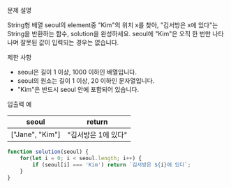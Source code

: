 문제 설명

String형 배열 seoul의 element중 "Kim"의 위치 x를 찾아, "김서방은 x에 있다"는 String을 반환하는 함수, solution을 완성하세요. seoul에 "Kim"은 오직 한 번만 나타나며 잘못된 값이 입력되는 경우는 없습니다.

제한 사항

- seoul은 길이 1 이상, 1000 이하인 배열입니다.
- seoul의 원소는 길이 1 이상, 20 이하인 문자열입니다.
- "Kim"은 반드시 seoul 안에 포함되어 있습니다.

입출력 예

| seoul |	return |
| ----- | ------ |
| ["Jane", "Kim"] |	"김서방은 1에 있다" |

```javascript
function solution(seoul) {
    for(let i = 0; i < seoul.length; i++) {
        if (seoul[i] === 'Kim') return `김서방은 ${i}에 있다`;
    }
}
```
